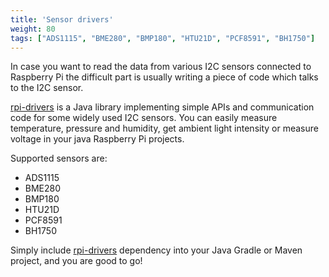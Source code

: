 ```yaml
---
title: 'Sensor drivers'
weight: 80
tags: ["ADS1115", "BME280", "BMP180", "HTU21D", "PCF8591", "BH1750"]
---
```


In case you want to read the data from various I2C sensors connected to Raspberry Pi
the difficult part is usually writing a piece of code which talks to the I2C sensor.   

[rpi-drivers](https://github.com/jveverka/rpi-projects/tree/pi4j-v2/rpi-drivers)
is a Java library implementing simple APIs and communication code for some
widely used I2C sensors. You can easily measure temperature, pressure and humidity,
get ambient light intensity or measure voltage in your java Raspberry Pi projects.

Supported sensors are: 

* ADS1115
* BME280
* BMP180
* HTU21D
* PCF8591
* BH1750

Simply include [rpi-drivers](https://search.maven.org/artifact/one.microproject.rpi/rpi-drivers)
dependency into your Java Gradle or Maven project, and you are good to go!


